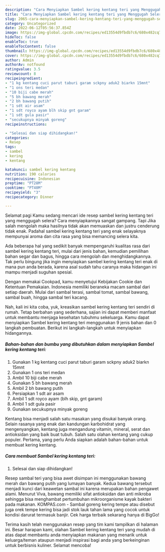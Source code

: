 ```yaml
---
description: "Cara Menyiapkan Sambel kering kentang teri yang Menggugah Selera, Buat Buka Puasa Menggugah Selera"
title: "Cara Menyiapkan Sambel kering kentang teri yang Menggugah Selera, Buat Buka Puasa Menggugah Selera"
slug: 2065-cara-menyiapkan-sambel-kering-kentang-teri-yang-menggugah-selera-buat-buka-puasa-menggugah-selera
category: Uncategorized
date: 2022-06-12T05:56:37.854Z
image: https://img-global.cpcdn.com/recipes/ed13554d9fbdb7c6/680x482cq70/sambel-kering-kentang-teri-foto-resep-utama.jpg
hideToc: false
enableToc: true
enableTocContent: false
thumbnail: https://img-global.cpcdn.com/recipes/ed13554d9fbdb7c6/680x482cq70/sambel-kering-kentang-teri-foto-resep-utama.jpg
cover: https://img-global.cpcdn.com/recipes/ed13554d9fbdb7c6/680x482cq70/sambel-kering-kentang-teri-foto-resep-utama.jpg
author: Admin
authorAv: notfound
ratingvalue: 3.5
reviewcount: 8
recipeingredient:
- "1 kg kentang cuci parut taburi garam sckpny aduk2 biarkn 15mnt"
- "1 ons teri medan"
- "10 biji cabe merah"
- "5 bh bawang merah"
- "2 bh bawang putih"
- "1 sdt air asam"
- "1 sdt royco ayam blh skip gnt garam"
- "1 sdt gula pasir"
- "secukupnya minyak goreng"
recipeinstructions:

- "Selesai dan siap dihidangkan!"
categories:
- Resep
tags:
- sambel
- kering
- kentang

katakunci: sambel kering kentang 
nutrition: 190 calories
recipecuisine: Indonesian
preptime: "PT28M"
cooktime: "PT40M"
recipeyield: "3"
recipecategory: Dinner

---
```



Selamat pagi Kamu sedang mencari ide resep sambel kering kentang teri yang menggugah selera? Cara menyiapkannya sangat gampang. Tapi Jika salah mengolah maka hasilnya tidak akan memuaskan dan justru cenderung tidak enak. Padahal sambel kering kentang teri yang enak selayaknya mempunyai aroma dan cita rasa yang bisa memancing selera kita.


Ada beberapa hal yang sedikit banyak mempengaruhi kualitas rasa dari sambel kering kentang teri, mulai dari jenis bahan, kemudian pemilihan bahan segar dan bagus, hingga cara mengolah dan menghidangkannya. Tak perlu bingung jika ingin menyiapkan sambel kering kentang teri enak di mana pun anda berada, karena asal sudah tahu caranya maka hidangan ini mampu menjadi suguhan spesial.

Dengan memakai Cookpad, kamu menyetujui Kebijakan Cookie dan Ketentuan Pemakaian. Indonesia memiliki beraneka macam sambal dari setiap daerah. Mulai dari sambal terasi, sambal tomat, sambal bawang, sambal buah, hingga sambal teri kacang.


Nah, kali ini kita coba, yuk, kreasikan sambel kering kentang teri sendiri di rumah. Tetap berbahan yang sederhana, sajian ini dapat memberi manfaat untuk membantu menjaga kesehatan tubuhmu sekeluarga. Kamu dapat menyiapkan Sambel kering kentang teri menggunakan 9 jenis bahan dan 0 langkah pembuatan. Berikut ini langkah-langkah untuk menyiapkan hidangannya.

<!--inarticleads1-->

##### Bahan-bahan dan bumbu yang dibutuhkan dalam menyiapkan Sambel kering kentang teri:

1. Gunakan 1 kg kentang cuci parut taburi garam sckpny aduk2 biarkn 15mnt
1. Gunakan 1 ons teri medan
1. Ambil 10 biji cabe merah
1. Gunakan 5 bh bawang merah
1. Ambil 2 bh bawang putih
1. Persiapkan 1 sdt air asam
1. Ambil 1 sdt royco ayam (blh skip, gnt garam)
1. Ambil 1 sdt gula pasir
1. Gunakan secukupnya minyak goreng


Kentang bisa menjadi salah satu masakan yang disukai banyak orang. Selain rasanya yang enak dan kandungan karbohidrat yang mengenyangkan, kentang juga mengandung vitamin, mineral, serat dan antioksidan yang baik buat tubuh. Salah satu olahan kentang yang cukup populer. Pertama, yang perlu Anda siapkan adalah bahan-bahan untuk membuat kering kentang. 

<!--inarticleads2-->

##### Cara membuat Sambel kering kentang teri:


1. Selesai dan siap dihidangkan!

Resep sambal teri yang bisa awet disimpan ini menggunakan bawang merah dan bawang putih yang lumayan banyak. Kedua bawang tersebut menjadi kunci dari keawetan sambal ini karena merupakan bahan pengawet alami. Menurut Viva, bawang memiliki sifat antioksidan dan anti mikroba sehingga bisa menghambat pertumbuhan mikroorganisme kayak bakteri pada makanan. KOMPAS.com - Sambal goreng kering tempe atau disebut juga orek tempe kering bisa jadi stok lauk tahan lama yang cocok untuk kondisi darurat termasuk banjir. Cek harga terbaik sekarang hanya di BigGo! 

Terima kasih telah menggunakan resep yang tim kami tampilkan di halaman ini. Besar harapan kami, olahan Sambel kering kentang teri yang mudah di atas dapat membantu anda menyiapkan makanan yang menarik untuk keluarga/teman ataupun menjadi inspirasi bagi anda yang berkeinginan untuk berbisnis kuliner. Selamat mencoba!
